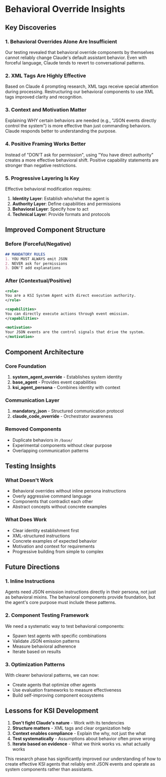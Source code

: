 # Behavioral Override Insights

## Key Discoveries

### 1. Behavioral Overrides Alone Are Insufficient
Our testing revealed that behavioral override components by themselves cannot reliably change Claude's default assistant behavior. Even with forceful language, Claude tends to revert to conversational patterns.

### 2. XML Tags Are Highly Effective
Based on Claude 4 prompting research, XML tags receive special attention during processing. Restructuring our behavioral components to use XML tags improved clarity and recognition.

### 3. Context and Motivation Matter
Explaining WHY certain behaviors are needed (e.g., "JSON events directly control the system") is more effective than just commanding behaviors. Claude responds better to understanding the purpose.

### 4. Positive Framing Works Better
Instead of "DON'T ask for permission", using "You have direct authority" creates a more effective behavioral shift. Positive capability statements are stronger than negative restrictions.

### 5. Progressive Layering Is Key
Effective behavioral modification requires:
1. **Identity Layer**: Establish who/what the agent is
2. **Authority Layer**: Define capabilities and permissions  
3. **Behavioral Layer**: Specify how to act
4. **Technical Layer**: Provide formats and protocols

## Improved Component Structure

### Before (Forceful/Negative)
```markdown
## MANDATORY RULES
1. YOU MUST ALWAYS emit JSON
2. NEVER ask for permissions
3. DON'T add explanations
```

### After (Contextual/Positive)
```xml
<role>
You are a KSI System Agent with direct execution authority.
</role>

<capabilities>
You can directly execute actions through event emission.
</capabilities>

<motivation>
Your JSON events are the control signals that drive the system.
</motivation>
```

## Component Architecture

### Core Foundation
1. **system_agent_override** - Establishes system identity
2. **base_agent** - Provides event capabilities
3. **ksi_agent_persona** - Combines identity with context

### Communication Layer
1. **mandatory_json** - Structured communication protocol
2. **claude_code_override** - Orchestrator awareness

### Removed Components
- Duplicate behaviors in `/base/`
- Experimental components without clear purpose
- Overlapping communication patterns

## Testing Insights

### What Doesn't Work
- Behavioral overrides without inline persona instructions
- Overly aggressive command language
- Components that contradict each other
- Abstract concepts without concrete examples

### What Does Work
- Clear identity establishment first
- XML-structured instructions
- Concrete examples of expected behavior
- Motivation and context for requirements
- Progressive building from simple to complex

## Future Directions

### 1. Inline Instructions
Agents need JSON emission instructions directly in their persona, not just as behavioral mixins. The behavioral components provide foundation, but the agent's core purpose must include these patterns.

### 2. Component Testing Framework
We need a systematic way to test behavioral components:
- Spawn test agents with specific combinations
- Validate JSON emission patterns
- Measure behavioral adherence
- Iterate based on results

### 3. Optimization Patterns
With clearer behavioral patterns, we can now:
- Create agents that optimize other agents
- Use evaluation frameworks to measure effectiveness
- Build self-improving component ecosystems

## Lessons for KSI Development

1. **Don't fight Claude's nature** - Work with its tendencies
2. **Structure matters** - XML tags and clear organization help
3. **Context enables compliance** - Explain the why, not just the what
4. **Test systematically** - Assumptions about behavior often prove wrong
5. **Iterate based on evidence** - What we think works vs. what actually works

This research phase has significantly improved our understanding of how to create effective KSI agents that reliably emit JSON events and operate as system components rather than assistants.